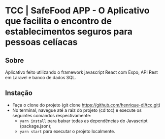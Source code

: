 # TCC | SafeFood APP - O Aplicativo que facilita o encontro de establecimentos seguros para pessoas celíacas

## Sobre

Aplicativo feito utilizando o framework javascript React com Expo, API Rest em Laravel e banco de dados SQL.

## Instação

- Faça o clone do projeto (git clone https://github.com/henrique-dl/tcc.git)
- No terminal, navegue até a raiz do projeto (cd tcc) e execute os seguintes comandos respectivamente:
  - `yarn install` para baixar todas as dependências do Javascript (package.json);
  - `yarn start` para executar o projeto localmente.
